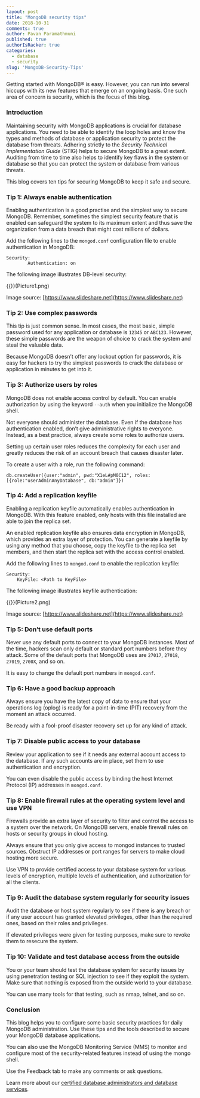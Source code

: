```yaml
---
layout: post
title: "MongoDB security tips"
date: 2018-10-31
comments: true
author: Pavan Paramathmuni
published: true
authorIsRacker: true
categories:
  - database
  - security
slug: 'MongoDB-Security-Tips' 
---
```


Getting started with MongoDB&reg; is easy. However, you can run into several
hiccups with its new features that emerge on an ongoing basis. One such area of
concern is security, which is the focus of this blog.

<!--more-->

### Introduction

Maintaining security with MongoDB applications is crucial for database
applications. You need to be able to identify the loop holes and know the types
and methods of database or application security to protect the database from
threats. Adhering strictly to the *Security Technical Implementation Guide*
(STIG) helps to secure  MongoDB to a great extent. Auditing from time to time
also helps to identify key flaws in the system or database so that you can
protect the system or database from various threats.

This blog covers ten tips for securing MongoDB to keep it safe and secure.


### Tip 1: Always enable authentication

Enabling authentication is a good practise and the simplest way to secure MongoDB.
Remember, sometimes the simplest security feature that is enabled can safeguard
the system to its maximum extent and thus save the organization from a data
breach that might cost millions of dollars.

Add the following lines to the `mongod.conf` configuration file to enable
authentication in MongoDB:

    Security:
		    Authentication: on

The following image illustrates DB-level security:

{{<image src="" title="" alt="">}}(Picture1.png)

Image source: [https://www.slideshare.net](https://www.slideshare.net)

### Tip 2: Use complex passwords

This tip is just common sense.  In most cases, the most basic, simple password
used for any application or database is `12345` or `ABC123`. However, these simple
passwords are the weapon of choice to crack the system and steal the valuable
data.

Because MongoDB doesn’t offer any lockout option for passwords, it is easy for
hackers to try the simplest passwords to crack the database or application in
minutes to get into it.

### Tip 3: Authorize users by roles

MongoDB does not enable access control by default. You can enable authorization
by using the keyword `--auth` when you initialize the MongoDB shell.

Not everyone should administer the database. Even if the database has
authentication enabled, don’t give administrative rights to everyone. Instead,
as a best practice, always create some roles to authorize users.

Setting up certain user roles reduces the complexity for each user and greatly
reduces the risk of an account breach that causes disaster later.

To create a user with a role, run the following command:

    db.createUser({user:"admin", pwd:"X1eL#pM0C12", roles:[{role:"userAdminAnyDatabase", db:"admin"]})

### Tip 4: Add a replication keyfile

Enabling a replication keyfile automatically enables authentication in MongoDB.
With this feature enabled, only hosts with this file installed are able to join
the replica set.

An enabled replication keyfile also ensures data encryption in MongoDB,
which provides an extra layer of protection. You can generate a keyfile by using
any method that you choose, copy the keyfile to the replica set members, and then
start the replica set with the access control enabled.

Add the following lines to `mongod.conf` to enable the replication keyfile:

    Security:
	    KeyFile: <Path to KeyFile>

The following image illustrates keyfile authentication:

{{<image src="" title="" alt="">}}(Picture2.png)

Image source: [https://www.slideshare.net](https://www.slideshare.net)

### Tip 5: Don’t use default ports

Never use any default ports to connect to your MongoDB instances. Most of the
time, hackers scan only default or standard port numbers before they attack.
Some of the default ports that MongoDB uses are `27017`, `27018`, `27019`,
`2700X`, and so on.

It is easy to change the default port numbers in `mongod.conf`.

### Tip 6: Have a good backup approach

Always ensure you have the latest copy of data to ensure that your operations
log (oplog) is ready for a point-in-time (PIT) recovery from the moment an attack occurred.

Be ready with a fool-proof disaster recovery set up for any kind of attack.

### Tip 7: Disable public access to your database

Review your application to see if it needs any external account access to the
database. If any such accounts are in place, set them to use authentication and
encryption.

You can even disable the public access by binding the host Internet Protocol
(IP) addresses in `mongod.conf`.

### Tip 8: Enable firewall rules at the operating system level and use VPN

Firewalls provide an extra layer of security to filter and control the access
to a system over the network. On MongoDB servers, enable firewall rules on hosts
or security groups in cloud hosting.

Always ensure that you only give access to mongod instances to trusted sources.
Obstruct IP addresses or port ranges for servers to make
cloud hosting more secure.

Use VPN to provide certified access to your database system for various levels
of encryption, multiple levels of authentication, and authorization for all the
clients.

### Tip 9: Audit the database system regularly for security issues

Audit the database or host system regularly to see if there is any breach or
if any user account has granted elevated privileges, other than the required
ones, based on their roles and privileges.

If elevated privileges were given for testing purposes, make sure to revoke
them to resecure the system.

### Tip 10: Validate and test database access from the outside

You or your team should test the database system for security issues by using
penetration testing or SQL injection to see if they exploit the system. Make
sure that nothing is exposed from the outside world to your database.

You can use many tools for that testing, such as nmap, telnet, and so on.

### Conclusion

This blog helps you to configure some basic security practices for daily
MongoDB administration. Use these tips and the tools described to secure your
MongoDB database applications.

You can also use the MongoDB Monitoring Service (MMS) to monitor and configure
most of the security-related features instead of using the mongo shell.

Use the Feedback tab to make any comments or ask questions.

Learn more about our [certified database administrators and database services](https://www.rackspace.com/dba-services).

